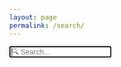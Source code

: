 ```yaml
---
layout: page
permalink: /search/
---
```


<div id="search-container">
  <input
    autofocus
    id="search-input"
    placeholder="🔍 Search..."
    type="text"
  >
  <ul id="results-container"></ul>
</div>

<script
  src="/blog/js/simple-jekyll-search.js"
  type="text/javascript"
>
</script>

<script type="text/javascript">
SimpleJekyllSearch({
  searchInput: document.getElementById('search-input'),
  resultsContainer: document.getElementById('results-container'),
  json: '/blog/search.json'
})
</script>
